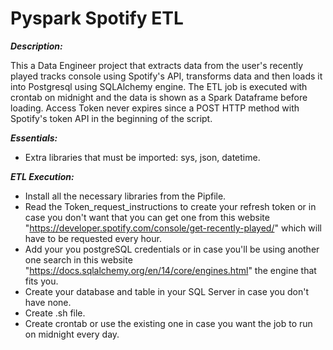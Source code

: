 # Pyspark Spotify ETL

***Description:***
 
This a Data Engineer project that extracts data from the user's recently played tracks console using Spotify's API, transforms data and then loads it into Postgresql using SQLAlchemy engine. The ETL job is executed with crontab on midnight and the data is shown as a Spark Dataframe before loading. Access Token never expires since a POST HTTP method with Spotify's token API in the beginning of the script. 

***Essentials:***
- Extra libraries that must be imported: sys, json, datetime.

***ETL Execution:***

- Install all the necessary libraries from the Pipfile.
- Read the Token_request_instructions to create your refresh token or in case you don't want that you can get one from this website "https://developer.spotify.com/console/get-recently-played/"	which will have to be requested every hour. 
- Add your you postgreSQL credentials or in case you'll be using another one search in this website "https://docs.sqlalchemy.org/en/14/core/engines.html" the engine that fits you. 
- Create your database and table in your SQL Server in case you don't have none.
- Create .sh file.
- Create crontab or use the existing one in case you want the job to run on midnight every day. 